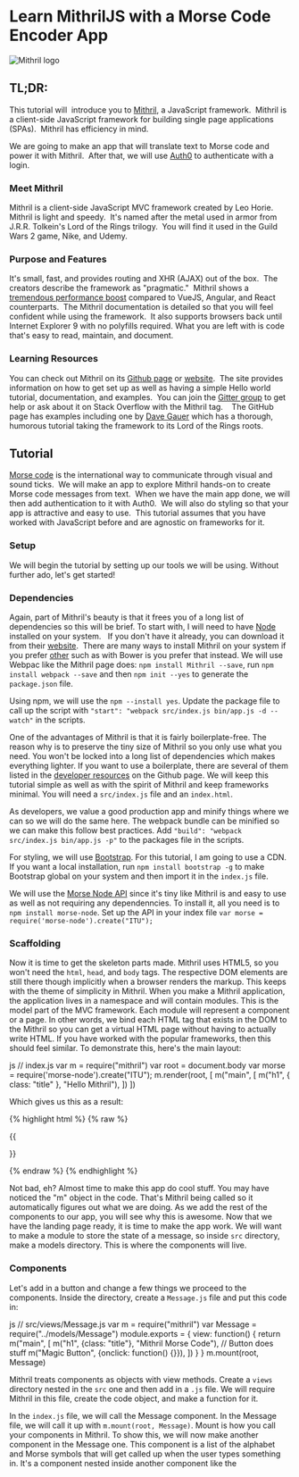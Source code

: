 # Learn MithrilJS with a Morse Code Encoder App
![Mithril logo](https://mithril.js.org/logo.svg "Mithril Logo")


## TL;DR:  
This tutorial will  introduce you to [Mithril](https://Mithril.js.org/), a JavaScript framework.  Mithril is a client-side JavaScript framework for building single page applications (SPAs).  Mithril has efficiency in mind.  

We are going to make an app that will translate text to Morse code and power it with Mithril.  After that, we will use [Auth0](https://auth0.com/) to authenticate with a login.

### Meet Mithril

Mithril is a client-side JavaScript MVC framework created by Leo Horie. Mithril is light and speedy.  It's named after the metal used in armor from J.R.R. Tolkein's Lord of the Rings trilogy.  You will find it used in the Guild Wars 2 game, Nike, and Udemy. 

### Purpose and Features

It's small, fast, and provides routing and XHR (AJAX) out of the box.  The creators describe the framework as "pragmatic."  Mithril shows a [tremendous performance boost](https://Mithril.js.org/framework-comparison.html) compared to VueJS, Angular, and React counterparts.  The Mithril documentation is detailed so that you will feel confident while using the framework.  It also supports browsers back until Internet Explorer 9 with no polyfills required. What you are left with is code that's easy to read, maintain, and document. 

### Learning Resources

You can check out Mithril on its [Github page](https://github.com/MithrilJS/Mithril.js/) or [website](https://Mithril.js.org/).  The site provides information on how to get set up as well as having a simple Hello world tutorial, documentation, and examples.  You can join the [Gitter group](https://gitter.im/Mithriljs/Mithril.js) to get help or ask about it on Stack Overflow with the Mithril tag.    The GitHub page has examples including one by [Dave Gauer](http://ratfactor.com/Mithril1.html?/shire) which has a thorough, humorous tutorial taking the framework to its Lord of the Rings roots.

## Tutorial

[Morse code](https://en.wikipedia.org/wiki/Morse_code) is the international way to communicate through visual and sound ticks.  We will make an app to explore Mithril hands-on to create Morse code messages from text.  When we have the main app done, we will then add authentication to it with Auth0.  We will also do styling so that your app is attractive and easy to use.  This tutorial assumes that you have worked with JavaScript before and are agnostic on frameworks for it.

### Setup

We will begin the tutorial by setting up our tools we will be using. Without further ado, let's get started!

### Dependencies

Again, part of Mithril's beauty is that it frees you of a long list of dependencies so this will be brief. To start with, I will need to have [Node](https://nodejs.org/en/) installed on your system.   If you don't have it already, you can download it from their [website](https://nodejs.org/en/download/).  There are many ways to install Mithril on your system if you prefer [other](https://Mithril.js.org/installation.html) such as with Bower is you prefer that instead. We will use Webpac like the Mithril page does: `npm install Mithril --save`, run `npm install webpack --save` and then `npm init --yes` to generate the `package.json` file. 

Using npm, we will use the `npm --install yes`. Update the package file to call up the script with `"start": "webpack src/index.js bin/app.js -d --watch"` in the scripts.

One of the advantages of Mithril is that it is fairly boilerplate-free. The reason why is to preserve the tiny size of Mithril so you only use what you need. You won't be locked into a long list of dependencies which makes everything lighter. If you want to use a boilerplate, there are several of them listed in the [developer resources](https://github.com/MithrilJS/Mithril.js/wiki/Developer-Tools#starter-kits) on the Github page. We will keep this tutorial simple as well as with the spirit of Mithril and keep frameworks minimal. You will need a `src/index.js` file and an `index.html`. 

As developers, we value a good production app and minify things where we can so we will do the same here. The webpack bundle can be minified so we can make this follow best practices. Add `"build": "webpack src/index.js bin/app.js -p"` to the packages file in the scripts.

For styling, we will use [Bootstrap](http://getbootstrap.com/). For this tutorial, I am going to use a CDN. If you want a local installation, run `npm install bootstrap -g` to make Bootstrap global on your system and then import it in the `index.js` file.

We will use the [Morse Node API](https://github.com/calvindn/morse-node) since it's tiny like Mithril is and easy to use as well as not requiring any dependenncies. To install it, all you need is to `npm install morse-node`. Set up the API in your index file `var morse = require('morse-node').create("ITU");`


### Scaffolding

Now it is time to get the skeleton parts made. Mithril uses HTML5, so you won't need the `html`, `head`, and `body` tags. The respective DOM elements are still there though implicitly when a browser renders the markup. This keeps with the theme of simplicity in Mithril. When you make a Mithril application, the application lives in a namespace and will contain modules. This is the model part of the MVC framework. Each module will represent a component or a page. In other words, we bind each HTML tag that exists in the DOM to the Mithril so you can get a virtual HTML page without having to actually write HTML. If you have worked with the popular frameworks, then this should feel similar. To demonstrate this, here's the main layout:

js
// index.js
var m = require("mithril")
var root = document.body
var morse = require('morse-node').create("ITU");
m.render(root, [
    m("main", [
        m("h1", { class: "title" }, "Hello Mithril"),
    ])
])


Which gives us this as a result:


{% highlight html %}
{% raw %}

{{<html>
	<head>
	    <title>Hello Mithril</title>
	</head>
	  <body>
	    <script src="bin/app.js"></script>
	  </body>
</html>}}

{% endraw %}
{% endhighlight %}


Not bad, eh? Almost time to make this app do cool stuff. You may have noticed the "m" object in the code. That's Mithril being called so it automatically figures out what we are doing. As we add the rest of the components to our app, you will see why this is awesome. Now that we have the landing page ready, it is time to make the app work.  We will want to make a module to store the state of a message, so inside `src` directory, make a models directory.  This is where the components will live.

### Components

Let's add in a button and change a few things we proceed to the components. Inside the directory, create a `Message.js` file and put this code in:

js
// src/views/Message.js
var m = require("mithril")
var Message = require("../models/Message")
module.exports = {
    view: function() {
         return m("main", [
            m("h1", {class: "title"}, "Mithril Morse Code"),
            // Button does stuff
            m("Magic Button", {onclick: function() {}}),
        ])
    }
}
m.mount(root, Message)


Mithril treats components as objects with view methods. Create a `views` directory nested in the `src` one and then add in a `.js` file. We will require Mithril in this file, create the code object, and make a function for it.  

In the `index.js` file, we will call the Message component.  In the Message file, we will call it up with `m.mount(root, Message)`. Mount is how you call your components in Mithril. To show this, we will now make another component in the Message one. This component is a list of the alphabet and Morse symbols that will get called up when the user types something in.  It's a component nested inside another component like the





















